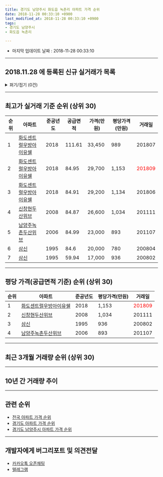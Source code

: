 ```yaml
---
title: 경기도 남양주시 화도읍 녹촌리 아파트 가격 순위
date: 2018-11-28 00:33:10 +0900
last_modified_at: 2018-11-28 00:33:10 +0900
tags:
- 경기도 남양주시
- 화도읍 녹촌리

---
```


* 마지막 업데이트 날짜 : 2018-11-28 00:33:10

---

## 2018.11.28 에 등록된 신규 실거래가 목록

<details>
<summary>펴기/접기 (0건)</summary>
<div markdown="1">

|아파트|준공년도|공급면적|가격(만원)|평당가격(만원)|거래일|
|---|---|---|---|---|---|
|없음||||||


</div>
</details>

---

## 최고가 실거래 기준 순위 (상위 30)


|순위|아파트|준공년도|공급면적|가격(만원)|평당가격(만원)|거래일|
|---|---|---|---|---|---|---|
|1|[화도센트럴우방아이유쉘](https://search.naver.com/search.naver?query=%EA%B2%BD%EA%B8%B0%EB%8F%84+%EB%82%A8%EC%96%91%EC%A3%BC%EC%8B%9C+%ED%99%94%EB%8F%84%EC%9D%8D+%EB%85%B9%EC%B4%8C%EB%A6%AC+%ED%99%94%EB%8F%84%EC%84%BC%ED%8A%B8%EB%9F%B4%EC%9A%B0%EB%B0%A9%EC%95%84%EC%9D%B4%EC%9C%A0%EC%89%98)|2018|111.61|33,450|989|201807|
|2|[화도센트럴우방아이유쉘](https://search.naver.com/search.naver?query=%EA%B2%BD%EA%B8%B0%EB%8F%84+%EB%82%A8%EC%96%91%EC%A3%BC%EC%8B%9C+%ED%99%94%EB%8F%84%EC%9D%8D+%EB%85%B9%EC%B4%8C%EB%A6%AC+%ED%99%94%EB%8F%84%EC%84%BC%ED%8A%B8%EB%9F%B4%EC%9A%B0%EB%B0%A9%EC%95%84%EC%9D%B4%EC%9C%A0%EC%89%98)|2018|84.95|29,700|1,153|<span style="color:red">201809</span>|
|3|[화도센트럴우방아이유쉘](https://search.naver.com/search.naver?query=%EA%B2%BD%EA%B8%B0%EB%8F%84+%EB%82%A8%EC%96%91%EC%A3%BC%EC%8B%9C+%ED%99%94%EB%8F%84%EC%9D%8D+%EB%85%B9%EC%B4%8C%EB%A6%AC+%ED%99%94%EB%8F%84%EC%84%BC%ED%8A%B8%EB%9F%B4%EC%9A%B0%EB%B0%A9%EC%95%84%EC%9D%B4%EC%9C%A0%EC%89%98)|2018|84.91|29,200|1,134|201806|
|4|[신창현두산위브](https://search.naver.com/search.naver?query=%EA%B2%BD%EA%B8%B0%EB%8F%84+%EB%82%A8%EC%96%91%EC%A3%BC%EC%8B%9C+%ED%99%94%EB%8F%84%EC%9D%8D+%EB%85%B9%EC%B4%8C%EB%A6%AC+%EC%8B%A0%EC%B0%BD%ED%98%84%EB%91%90%EC%82%B0%EC%9C%84%EB%B8%8C)|2008|84.87|26,600|1,034|201111|
|5|[남양주녹촌두산위브](https://search.naver.com/search.naver?query=%EA%B2%BD%EA%B8%B0%EB%8F%84+%EB%82%A8%EC%96%91%EC%A3%BC%EC%8B%9C+%ED%99%94%EB%8F%84%EC%9D%8D+%EB%85%B9%EC%B4%8C%EB%A6%AC+%EB%82%A8%EC%96%91%EC%A3%BC%EB%85%B9%EC%B4%8C%EB%91%90%EC%82%B0%EC%9C%84%EB%B8%8C)|2006|84.99|23,000|893|201107|
|6|[삼신](https://search.naver.com/search.naver?query=%EA%B2%BD%EA%B8%B0%EB%8F%84+%EB%82%A8%EC%96%91%EC%A3%BC%EC%8B%9C+%ED%99%94%EB%8F%84%EC%9D%8D+%EB%85%B9%EC%B4%8C%EB%A6%AC+%EC%82%BC%EC%8B%A0)|1995|84.6|20,000|780|200804|
|7|[삼신](https://search.naver.com/search.naver?query=%EA%B2%BD%EA%B8%B0%EB%8F%84+%EB%82%A8%EC%96%91%EC%A3%BC%EC%8B%9C+%ED%99%94%EB%8F%84%EC%9D%8D+%EB%85%B9%EC%B4%8C%EB%A6%AC+%EC%82%BC%EC%8B%A0)|1995|59.94|17,000|936|200802|


---

## 평당 가격(공급면적 기준) 순위 (상위 30)


|순위|아파트|준공년도|평당가격(만원)|거래일|
|---|---|---|---|---|
|1|[화도센트럴우방아이유쉘](https://search.naver.com/search.naver?query=%EA%B2%BD%EA%B8%B0%EB%8F%84+%EB%82%A8%EC%96%91%EC%A3%BC%EC%8B%9C+%ED%99%94%EB%8F%84%EC%9D%8D+%EB%85%B9%EC%B4%8C%EB%A6%AC+%ED%99%94%EB%8F%84%EC%84%BC%ED%8A%B8%EB%9F%B4%EC%9A%B0%EB%B0%A9%EC%95%84%EC%9D%B4%EC%9C%A0%EC%89%98)|2018|1,153|<span style="color:red">201809</span>|
|2|[신창현두산위브](https://search.naver.com/search.naver?query=%EA%B2%BD%EA%B8%B0%EB%8F%84+%EB%82%A8%EC%96%91%EC%A3%BC%EC%8B%9C+%ED%99%94%EB%8F%84%EC%9D%8D+%EB%85%B9%EC%B4%8C%EB%A6%AC+%EC%8B%A0%EC%B0%BD%ED%98%84%EB%91%90%EC%82%B0%EC%9C%84%EB%B8%8C)|2008|1,034|201111|
|3|[삼신](https://search.naver.com/search.naver?query=%EA%B2%BD%EA%B8%B0%EB%8F%84+%EB%82%A8%EC%96%91%EC%A3%BC%EC%8B%9C+%ED%99%94%EB%8F%84%EC%9D%8D+%EB%85%B9%EC%B4%8C%EB%A6%AC+%EC%82%BC%EC%8B%A0)|1995|936|200802|
|4|[남양주녹촌두산위브](https://search.naver.com/search.naver?query=%EA%B2%BD%EA%B8%B0%EB%8F%84+%EB%82%A8%EC%96%91%EC%A3%BC%EC%8B%9C+%ED%99%94%EB%8F%84%EC%9D%8D+%EB%85%B9%EC%B4%8C%EB%A6%AC+%EB%82%A8%EC%96%91%EC%A3%BC%EB%85%B9%EC%B4%8C%EB%91%90%EC%82%B0%EC%9C%84%EB%B8%8C)|2006|893|201107|


---

## 최근 3개월 거래량 순위 (상위 30)


<div style="width:100%;">
    <canvas id="deal_count_ranking" height="250"></canvas>
</div>


<script>
new Chart(document.getElementById("deal_count_ranking"), {
    type: 'horizontalBar',
    data: {
        labels: ['남양주녹촌두산위브', '신창현두산위브', '화도센트럴우방아이유쉘', '삼신'],
        datasets: [{
            label: '실거래 수',
            data: [7, 4, 4, 3],
            borderColor: "rgba(255, 0, 128, 1)",
            backgroundColor: "rgba(255, 0, 128, 0.5)",
            fill: false,
        }]
    },
    options: {
        responsive: true,
        title: {
            display: true,
            text: '최근 3개월 거래량 순위'
        },
        tooltips: {
            mode: 'index',
            intersect: false,
            callbacks: {
                title: function(tooltipItems, data) {
                    return "실거래 수:";
                },
                label: function(tooltipItem, data) {
                    return data.labels[tooltipItem.index] + ": " + tooltipItem.xLabel;
                }
            }
        },
        hover: {
            mode: 'nearest',
            intersect: true
        },
        scales: {
            xAxes: [{
                display: true,
                scaleLabel: {
                    display: true,
                    labelString: '실거래 수'
                },
                ticks: {
                    suggestedMin: 0,
                }
            }],
            yAxes: [{
                display: true,
                ticks: {
                    autoSkip: false,
                    callback: function(value, index, values) {
                        if (value.length > 15)
                            return value.substr(0, 13) + "...";
                        else
                            return value;
                    }
                },
                scaleLabel: {
                    display: false,
                }
            }]
        }
    }
});

</script>


---

## 10년 간 거래량 추이


<div style="width:100%;">
    <canvas id="deal_progress" height="250"></canvas>
</div>

<script>
new Chart(document.getElementById("deal_progress"), {
    type: 'line',
    data: {
        labels: ['200811','200812','200901','200902','200903','200904','200905','200906','200907','200908','200909','200910','200911','200912','201001','201002','201003','201004','201005','201006','201007','201008','201009','201010','201011','201012','201101','201102','201103','201104','201105','201106','201107','201108','201109','201110','201111','201112','201201','201202','201203','201204','201205','201206','201207','201208','201209','201210','201211','201212','201301','201302','201303','201304','201305','201306','201307','201308','201309','201310','201311','201312','201401','201402','201403','201404','201405','201406','201407','201408','201409','201410','201411','201412','201501','201502','201503','201504','201505','201506','201507','201508','201509','201510','201511','201512','201601','201602','201603','201604','201605','201606','201607','201608','201609','201610','201611','201612','201701','201702','201703','201704','201705','201706','201707','201708','201709','201710','201711','201712','201801','201802','201803','201804','201805','201806','201807','201808','201809','201810','201811'],
        datasets: [{
            label: '실거래 수',
            pointRadius: 1,
            data: [2, 0, 2, 0, 0, 3, 3, 1, 1, 9, 1, 1, 3, 0, 8, 3, 4, 3, 3, 1, 2, 5, 6, 4, 7, 3, 4, 8, 5, 5, 12, 2, 7, 2, 7, 3, 3, 4, 7, 8, 7, 4, 2, 5, 7, 5, 11, 9, 9, 5, 3, 3, 7, 7, 8, 8, 7, 8, 6, 14, 11, 3, 8, 18, 12, 10, 10, 5, 4, 11, 14, 9, 9, 5, 8, 12, 11, 9, 8, 20, 10, 12, 4, 13, 8, 4, 4, 10, 10, 8, 12, 14, 11, 13, 8, 11, 9, 3, 3, 5, 10, 6, 6, 11, 9, 10, 3, 7, 3, 5, 5, 3, 10, 3, 4, 5, 4, 4, 10, 7, 1],
            borderColor: "rgba(255, 201, 14, 1)",
            backgroundColor: "rgba(255, 201, 14, 0.5)",
            fill: true,
        }]
    },
    options: {
        responsive: true,
        title: {
            display: true,
            text: '10년간 거래량 추이'
        },
        tooltips: {
            mode: 'index',
            intersect: false,
        },
        hover: {
            mode: 'nearest',
            intersect: true
        },
        scales: {
            xAxes: [{
                display: true,
                scaleLabel: {
                    display: true,
                    labelString: '년/월'
                }
            }],
            yAxes: [{
                display: true,
                ticks: {
                    suggestedMin: 0,
                },
                scaleLabel: {
                    display: true,
                    labelString: '실거래 수'
                }
            }]
        }
    }
});

</script>


---

## 관련 순위

- [전국 아파트 가격 순위](https://inasie.github.io/apt-ranking/전국)
- [경기도 아파트 가격 순위](https://inasie.github.io/apt-ranking/경기도)
- [경기도 남양주시 아파트 가격 순위](https://inasie.github.io/apt-ranking/경기도-남양주시)


---

## 개발자에게 버그리포트 및 의견전달

- [카카오톡 오픈채팅](https://open.kakao.com/o/gLJUAP4)
- [텔레그램](https://t.me/inasie)

